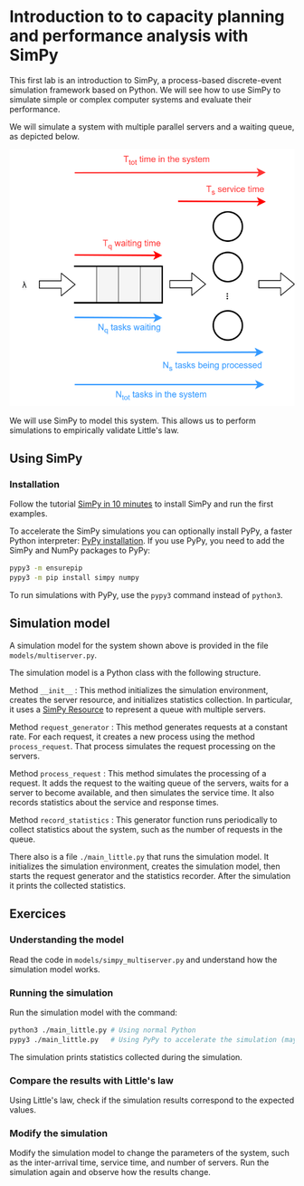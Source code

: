Introduction to to capacity planning and performance analysis with SimPy
========================================================================

This first lab is an introduction to SimPy, a process-based discrete-event simulation framework based on Python. We will see how to use SimPy to simulate simple or complex computer systems and evaluate their performance.

We will simulate a system with multiple parallel servers and a waiting queue, as depicted below.

![Server system](images/system.svg)

We will use SimPy to model this system. This allows us to perform simulations to empirically validate Little's law.

Using SimPy
-----------

### Installation

Follow the tutorial [SimPy in 10 minutes](https://simpy.readthedocs.io/en/latest/simpy_intro/index.html) to install SimPy and run the first examples.

To accelerate the SimPy simulations you can optionally install PyPy, a faster Python interpreter: [PyPy installation](https://doc.pypy.org/en/latest/install.html). If you use PyPy, you need to add the SimPy and NumPy packages to PyPy:

```bash
pypy3 -m ensurepip
pypy3 -m pip install simpy numpy
```

To run simulations with PyPy, use the `pypy3` command instead of `python3`.

Simulation model
----------------

A simulation model for the system shown above is provided in the file `models/multiserver.py`. 

The simulation model is a Python class with the following structure.

Method `__init__`
: This method initializes the simulation environment, creates the server resource, and initializes statistics collection. In particular, it uses a [SimPy Resource](https://simpy.readthedocs.io/en/latest/api_reference/simpy.resources.html#simpy.resources.resource.Resource) to represent a queue with multiple servers.

Method `request_generator`
: This method generates requests at a constant rate. For each request, it creates a new process using the method `process_request`. That process simulates the request processing on the servers.

Method `process_request`
: This method simulates the processing of a request. It adds the request to the waiting queue of the servers, waits for a server to become available, and then simulates the service time. It also records statistics about the service and response times.

Method `record_statistics`
:  This generator function runs periodically to collect statistics about the system, such as the number of requests in the queue.


There also is a file `./main_little.py` that runs the simulation model. It initializes the simulation environment, creates the simulation model, then starts the request generator and the statistics recorder. After the simulation it prints the collected statistics.


Exercices
---------

### Understanding the model

Read the code in `models/simpy_multiserver.py` and understand how the simulation model works.

### Running the simulation

Run the simulation model with the command:

```bash
python3 ./main_little.py # Using normal Python
pypy3 ./main_little.py   # Using PyPy to accelerate the simulation (may be slower for this model)
```

The simulation prints statistics collected during the simulation.

### Compare the results with Little's law

Using Little's law, check if the simulation results correspond to the expected values.

### Modify the simulation

Modify the simulation model to change the parameters of the system, such as the inter-arrival time, service time, and number of servers. Run the simulation again and observe how the results change.
